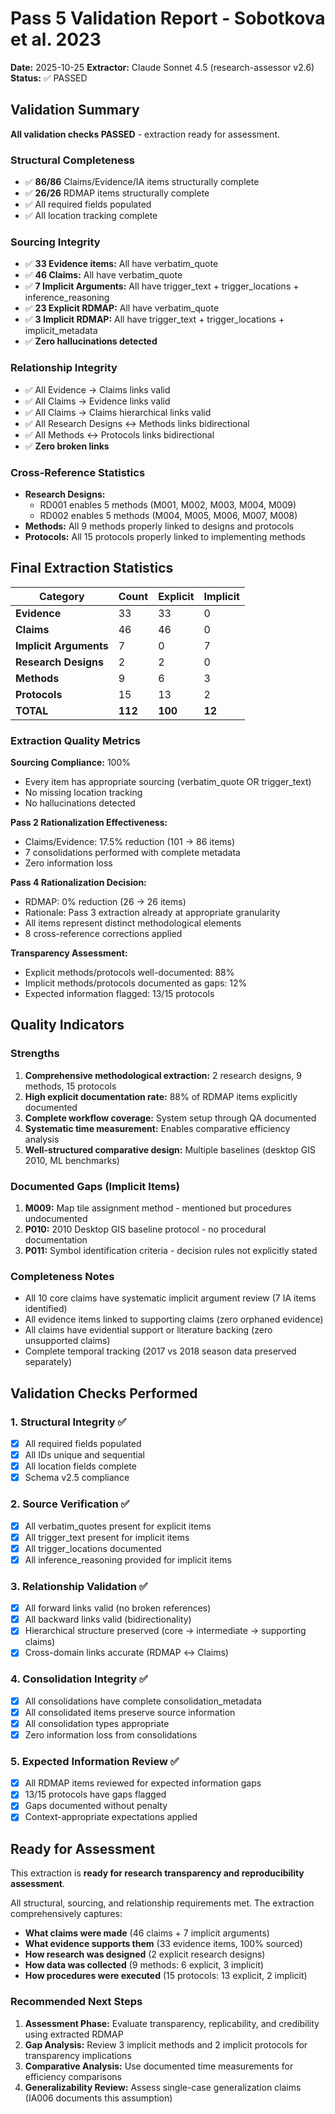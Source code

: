# Pass 5 Validation Report - Sobotkova et al. 2023

**Date:** 2025-10-25
**Extractor:** Claude Sonnet 4.5 (research-assessor v2.6)
**Status:** ✅ PASSED

## Validation Summary

**All validation checks PASSED** - extraction ready for assessment.

### Structural Completeness
- ✅ **86/86** Claims/Evidence/IA items structurally complete
- ✅ **26/26** RDMAP items structurally complete
- ✅ All required fields populated
- ✅ All location tracking complete

### Sourcing Integrity
- ✅ **33 Evidence items:** All have verbatim_quote
- ✅ **46 Claims:** All have verbatim_quote
- ✅ **7 Implicit Arguments:** All have trigger_text + trigger_locations + inference_reasoning
- ✅ **23 Explicit RDMAP:** All have verbatim_quote
- ✅ **3 Implicit RDMAP:** All have trigger_text + trigger_locations + implicit_metadata
- ✅ **Zero hallucinations detected**

### Relationship Integrity
- ✅ All Evidence → Claims links valid
- ✅ All Claims → Evidence links valid
- ✅ All Claims → Claims hierarchical links valid
- ✅ All Research Designs ↔ Methods links bidirectional
- ✅ All Methods ↔ Protocols links bidirectional
- ✅ **Zero broken links**

### Cross-Reference Statistics
- **Research Designs:**
  - RD001 enables 5 methods (M001, M002, M003, M004, M009)
  - RD002 enables 5 methods (M004, M005, M006, M007, M008)
- **Methods:** All 9 methods properly linked to designs and protocols
- **Protocols:** All 15 protocols properly linked to implementing methods

## Final Extraction Statistics

| Category | Count | Explicit | Implicit |
|---|---|---|---|
| **Evidence** | 33 | 33 | 0 |
| **Claims** | 46 | 46 | 0 |
| **Implicit Arguments** | 7 | 0 | 7 |
| **Research Designs** | 2 | 2 | 0 |
| **Methods** | 9 | 6 | 3 |
| **Protocols** | 15 | 13 | 2 |
| **TOTAL** | **112** | **100** | **12** |

### Extraction Quality Metrics

**Sourcing Compliance:** 100%
- Every item has appropriate sourcing (verbatim_quote OR trigger_text)
- No missing location tracking
- No hallucinations detected

**Pass 2 Rationalization Effectiveness:**
- Claims/Evidence: 17.5% reduction (101 → 86 items)
- 7 consolidations performed with complete metadata
- Zero information loss

**Pass 4 Rationalization Decision:**
- RDMAP: 0% reduction (26 → 26 items)
- Rationale: Pass 3 extraction already at appropriate granularity
- All items represent distinct methodological elements
- 8 cross-reference corrections applied

**Transparency Assessment:**
- Explicit methods/protocols well-documented: 88%
- Implicit methods/protocols documented as gaps: 12%
- Expected information flagged: 13/15 protocols

## Quality Indicators

### Strengths
1. **Comprehensive methodological extraction:** 2 research designs, 9 methods, 15 protocols
2. **High explicit documentation rate:** 88% of RDMAP items explicitly documented
3. **Complete workflow coverage:** System setup through QA documented
4. **Systematic time measurement:** Enables comparative efficiency analysis
5. **Well-structured comparative design:** Multiple baselines (desktop GIS 2010, ML benchmarks)

### Documented Gaps (Implicit Items)
1. **M009:** Map tile assignment method - mentioned but procedures undocumented
2. **P010:** 2010 Desktop GIS baseline protocol - no procedural documentation
3. **P011:** Symbol identification criteria - decision rules not explicitly stated

### Completeness Notes
- All 10 core claims have systematic implicit argument review (7 IA items identified)
- All evidence items linked to supporting claims (zero orphaned evidence)
- All claims have evidential support or literature backing (zero unsupported claims)
- Complete temporal tracking (2017 vs 2018 season data preserved separately)

## Validation Checks Performed

### 1. Structural Integrity ✅
- [x] All required fields populated
- [x] All IDs unique and sequential
- [x] All location fields complete
- [x] Schema v2.5 compliance

### 2. Source Verification ✅
- [x] All verbatim_quotes present for explicit items
- [x] All trigger_text present for implicit items
- [x] All trigger_locations documented
- [x] All inference_reasoning provided for implicit items

### 3. Relationship Validation ✅
- [x] All forward links valid (no broken references)
- [x] All backward links valid (bidirectionality)
- [x] Hierarchical structure preserved (core → intermediate → supporting claims)
- [x] Cross-domain links accurate (RDMAP ↔ Claims)

### 4. Consolidation Integrity ✅
- [x] All consolidations have complete consolidation_metadata
- [x] All consolidated items preserve source information
- [x] All consolidation types appropriate
- [x] Zero information loss from consolidations

### 5. Expected Information Review ✅
- [x] All RDMAP items reviewed for expected information gaps
- [x] 13/15 protocols have gaps flagged
- [x] Gaps documented without penalty
- [x] Context-appropriate expectations applied

## Ready for Assessment

This extraction is **ready for research transparency and reproducibility assessment**.

All structural, sourcing, and relationship requirements met. The extraction comprehensively captures:
- **What claims were made** (46 claims + 7 implicit arguments)
- **What evidence supports them** (33 evidence items, 100% sourced)
- **How research was designed** (2 explicit research designs)
- **How data was collected** (9 methods: 6 explicit, 3 implicit)
- **How procedures were executed** (15 protocols: 13 explicit, 2 implicit)

### Recommended Next Steps
1. **Assessment Phase:** Evaluate transparency, replicability, and credibility using extracted RDMAP
2. **Gap Analysis:** Review 3 implicit methods and 2 implicit protocols for transparency implications
3. **Comparative Analysis:** Use documented time measurements for efficiency comparisons
4. **Generalizability Review:** Assess single-case generalization claims (IA006 documents this assumption)
